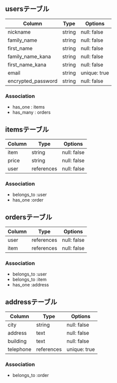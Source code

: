 ## usersテーブル

| Column              | Type       | Options      |
| ------------------- | ---------- | ------------ |
| nickname            | string     | null: false  |
| family_name         | string     | null: false  |
| first_name          | string     | null: false  |
| family_name_kana    | string     | null: false  |
| first_name_kana     | string     | null: false  |
| email               | string     | unique: true |
| encrypted_password  | string     | null: false  |


### Association

- has_one : items
- has_many : orders

## itemsテーブル

| Column      | Type       | Options     |
| ----------- | ---------- | ----------- |
| item        | string     | null: false |
| price       | string     | null: false |
| user        | references | null: false |

### Association

- belongs_to :user
- has_one :order

## ordersテーブル

| Column      | Type       | Options     |
| ----------- | ---------- | ----------- |
| user        | references | null: false |
| item        | references | null: false |

### Association

- belongs_to :user
- belongs_to :item
- has_one :address

## addressテーブル

| Column      | Type       | Options      |
| ----------- | ---------- | ------------ |
| city        | string     | null: false  |
| address     | text       | null: false  |
| building    | text       | null: false  |
| telephone   | references | unique: true |

### Association

- belongs_to :order
